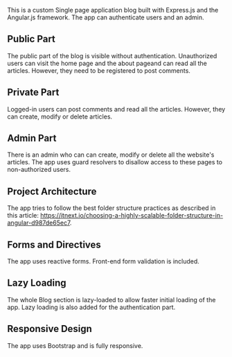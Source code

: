 This is a custom Single page application blog built with Express.js and the Angular.js framework. 
The app can authenticate users and an admin. 

## Public Part

The public part of the blog is visible without authentication.
Unauthorized users can visit the home page and the about pageand  can read all the articles. However, they need to be registered to post comments. 

## Private Part

Logged-in users can post comments and read all the articles. However, they can create, modify or delete articles.

## Admin Part

There is an admin who can can create, modify or delete all the website's articles. 
The app uses guard resolvers to disallow access to these pages to non-authorized users.

## Project Architecture

The app tries to follow the best folder structure practices as described in this article: 
https://itnext.io/choosing-a-highly-scalable-folder-structure-in-angular-d987de65ec7.

## Forms and Directives
The app uses reactive forms. Front-end form validation is included.

## Lazy Loading
The whole Blog section is lazy-loaded to allow faster initial loading of the app.
Lazy loading is also added for the authentication part.

## Responsive Design
The app uses Bootstrap and is fully responsive.
